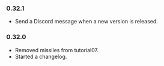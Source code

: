 ### 0.32.1

- Send a Discord message when a new version is released.

### 0.32.0

- Removed missiles from tutorial07.
- Started a changelog.
